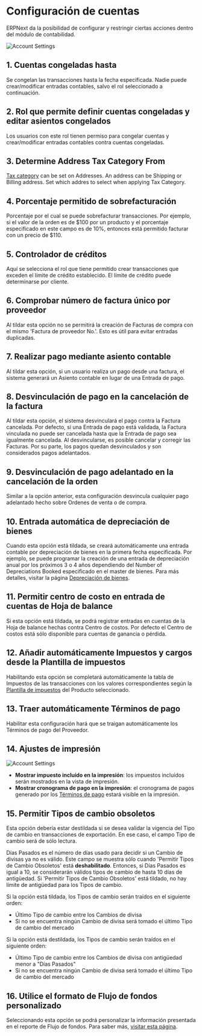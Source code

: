 <!-- add-breadcrumbs -->
# Configuración de cuentas

ERPNext da la posibilidad de configurar y restringir ciertas acciones dentro del módulo de contabilidad.

![Account Settings]({{docs_base_url}}/assets/img/accounts/account-settings.png)

## 1. Cuentas congeladas hasta
Se congelan las transacciones hasta la fecha especificada. Nadie puede crear/modificar entradas contables, salvo el rol seleccionado a continuación.

## 2. Rol que permite definir cuentas congeladas y editar asientos congelados
Los usuarios con este rol tienen permiso para congelar cuentas y crear/modificar entradas contables contra cuentas congeladas.

## 3. Determine Address Tax Category From
[Tax category](/docs/user/manual/en/accounts/tax-category) can be set on Addresses. An address can be Shipping or Billing address. Set which addres to select when applying Tax Category.

## 4. Porcentaje permitido de sobrefacturación
Porcentaje por el cual se puede sobrefacturar transacciones. Por ejemplo, si el valor de la orden es de $100 por un producto y el porcentaje especificado en este campo es de 10%, entonces está permitido facturar con un precio de $110.

## 5. Controlador de créditos
Aquí se selecciona el rol que tiene permitido crear transacciones que exceden el límite de crédito establecido. El límite de crédito puede determinarse por cliente.

## 6. Comprobar número de factura único por proveedor
Al tildar esta opción no se permitirá la creación de Facturas de compra con el mismo 'Factura de proveedor No.'. Esto es útil para evitar entradas duplicadas. 

## 7. Realizar pago mediante asiento contable
Al tildar esta opción, si un usuario realiza un pago desde una factura, el sistema generará un Asiento contable en lugar de una Entrada de pago.

## 8. Desvinculación de pago en la cancelación de la factura
Al tildar esta opción, el sistema desvinculará el pago contra la Factura cancelada. Por defecto, si una Entrada de pago está validada, la Factura vinculada no puede ser cancelada hasta que la Entrada de pago sea igualmente cancelada. Al desvincularse, es posible cancelar y corregir las Facturas. Por su parte, los pagos quedan desvinculados y son considerados pagos adelantados.

## 9. Desvinculación de pago adelantado en la cancelación de la orden
Similar a la opción anterior, esta configuración desvincula cualquier pago adelantado hecho sobre Ordenes de venta o de compra. 

## 10. Entrada automática de depreciación de bienes
Cuando esta opción está tildada, se creará automáticamente una entrada contable por depreciación de bienes en la primera fecha especificada. Por ejemplo, se puede programar la creación de una entrada de depreciación anual por los próximos 3 o 4 años dependiendo del Number of Depreciations Booked especificado en el master de bienes. Para más detalles, visitar la página [Depreciación de bienes](/docs/user/manual/en/asset/asset-depreciation).

## 11. Permitir centro de costo en entrada de cuentas de Hoja de balance
Si esta opción está tildada, se podrá registrar entradas en cuentas de la Hoja de balance hechas contra Centro de costos. Por defecto el Centro de costos está sólo disponible para cuentas de ganancia o pérdida.

## 12. Añadir automáticamente Impuestos y cargos desde la Plantilla de impuestos
Habilitando esta opción se completará automáticamente la tabla de Impuestos de las transacciones con los valores correspondientes según la [Plantilla de impuestos](/docs/user/manual/es/accounts/item-tax-template) del Producto seleccionado.

## 13. Traer automáticamente Términos de pago
Habilitar esta configuración hará que se traigan automáticamente los Términos de pago del Proveedor. 

## 14. Ajustes de impresión

![Account Settings]({{docs_base_url}}/assets/img/accounts/account-settings-1.png)

* **Mostrar impuesto incluído en la impresión**: los impuestos incluídos serán mostrados en la vista de impresión.
* **Mostrar cronograma de pago en la impresión**: el cronograma de pagos generado por los [Términos de pago](/docs/user/manual/es/accounts/payment-terms) estará visible en la impresión.

## 15. Permitir Tipos de cambio obsoletos
Esta opción debería estar destildada si se desea validar la vigencia del Tipo de cambio en transacciones de exportación. En ese caso, el campo Tipo de cambio será de sólo lectura.

Días Pasados es el número de días usado para decidir si un Cambio de divisas ya no es válido. Este campo se muestra sólo cuando 'Permitir Tipos de Cambio Obsoletos' está **deshabilitado**. Entonces, si Días Pasados es igual a 10, se considerarán válidos tipos de cambio de hasta 10 días de antigüedad. Si 'Permitir Tipos de Cambio Obsoletos' está tildado, no hay límite de antigüedad para los Tipos de cambio.

Si la opción está tildada, los Tipos de cambio serán traídos en el siguiente orden:

* Último Tipo de cambio entre los Cambios de divisa
* Si no se encuentra ningún Cambio de divisa será tomado el último Tipo de cambio del mercado

Si la opción está destildada, los Tipos de cambio serán traídos en el siguiente orden:

* Último Tipo de cambio entre los Cambios de divisa con antigüedad menor a "Días Pasados"
* Si no se encuentra ningún Cambio de divisa será tomado el último Tipo de cambio del mercado


## 16. Utilice el formato de Flujo de fondos personalizado
Seleccionando esta opción se podrá personalizar la información presentada en el reporte de Flujo de fondos. Para saber más, [visitar esta página](/docs/user/manual/en/accounts/articles/how-to-customise-cash-flow-report).
